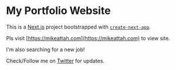 # My Portfolio Website

This is a [Next.js](https://nextjs.org/) project bootstrapped with [`create-next-app`](https://github.com/vercel/next.js/tree/canary/packages/create-next-app).

Pls visit [https://mikeattah.com](https://mikeattah.com) to view site.

I'm also searching for a new job!

Check/Follow me on [Twitter](https://twitter.com/mikeattah_) for updates.
